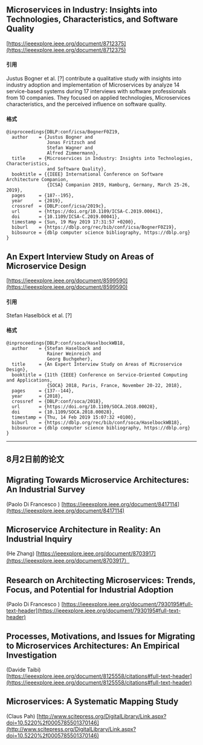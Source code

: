 

## Microservices in Industry: Insights into Technologies, Characteristics, and Software Quality
   [https://ieeexplore.ieee.org/document/8712375](https://ieeexplore.ieee.org/document/8712375)

#### 引用 
Justus Bogner et al. [?] contribute a qualitative study with insights into industry adoption and implementation of Microservices by analyze 14 service-based systems during 17 interviews with software professionals from 10 companies. They focused on applied technologies, Microservices characteristics, and the perceived influence on software quality. 


#### 格式
```
@inproceedings{DBLP:conf/icsa/BognerF0Z19,
  author    = {Justus Bogner and
               Jonas Fritzsch and
               Stefan Wagner and
               Alfred Zimmermann},
  title     = {Microservices in Industry: Insights into Technologies, Characteristics,
               and Software Quality},
  booktitle = {{IEEE} International Conference on Software Architecture Companion,
               {ICSA} Companion 2019, Hamburg, Germany, March 25-26, 2019},
  pages     = {187--195},
  year      = {2019},
  crossref  = {DBLP:conf/icsa/2019c},
  url       = {https://doi.org/10.1109/ICSA-C.2019.00041},
  doi       = {10.1109/ICSA-C.2019.00041},
  timestamp = {Sun, 19 May 2019 17:31:57 +0200},
  biburl    = {https://dblp.org/rec/bib/conf/icsa/BognerF0Z19},
  bibsource = {dblp computer science bibliography, https://dblp.org}
}

```


## An Expert Interview Study on Areas of Microservice Design

[https://ieeexplore.ieee.org/document/8599590](https://ieeexplore.ieee.org/document/8599590)

#### 引用 
Stefan Haselböck et al. [?] 



#### 格式

```
@inproceedings{DBLP:conf/soca/HaselbockWB18,
  author    = {Stefan Haselbock and
               Rainer Weinreich and
               Georg Buchgeher},
  title     = {An Expert Interview Study on Areas of Microservice Design},
  booktitle = {11th {IEEE} Conference on Service-Oriented Computing and Applications,
               {SOCA} 2018, Paris, France, November 20-22, 2018},
  pages     = {137--144},
  year      = {2018},
  crossref  = {DBLP:conf/soca/2018},
  url       = {https://doi.org/10.1109/SOCA.2018.00028},
  doi       = {10.1109/SOCA.2018.00028},
  timestamp = {Thu, 14 Feb 2019 15:07:32 +0100},
  biburl    = {https://dblp.org/rec/bib/conf/soca/HaselbockWB18},
  bibsource = {dblp computer science bibliography, https://dblp.org}
}

```


---

## 8月2日前的论文


## Migrating Towards Microservice Architectures: An Industrial Survey
  
  (Paolo Di Francesco )
  [https://ieeexplore.ieee.org/document/8417114](https://ieeexplore.ieee.org/document/8417114)
  

## Microservice Architecture in Reality: An Industrial Inquiry
 
 (He Zhang)
[https://ieeexplore.ieee.org/document/8703917](https://ieeexplore.ieee.org/document/8703917）


## Research on Architecting Microservices: Trends, Focus, and Potential for Industrial Adoption


(Paolo Di Francesco )
[https://ieeexplore.ieee.org/document/7930195#full-text-header](https://ieeexplore.ieee.org/document/7930195#full-text-header)


## Processes, Motivations, and Issues for Migrating to Microservices Architectures: An Empirical Investigation

 (Davide Taibi)
[https://ieeexplore.ieee.org/document/8125558/citations#full-text-header](https://ieeexplore.ieee.org/document/8125558/citations#full-text-header)


## Microservices: A Systematic Mapping Study

(Claus Pah)
[http://www.scitepress.org/DigitalLibrary/Link.aspx?doi=10.5220%2f0005785501370146](http://www.scitepress.org/DigitalLibrary/Link.aspx?doi=10.5220%2f0005785501370146) 
